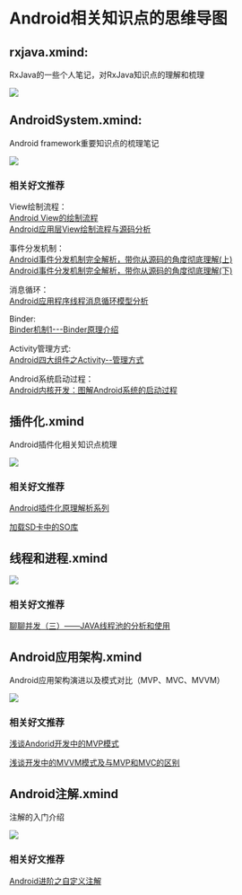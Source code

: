 # Android相关知识点的思维导图

## rxjava.xmind:  
RxJava的一些个人笔记，对RxJava知识点的理解和梳理

[![](https://github.com/Leo-Lang/RxJava_xmind/blob/master/RxJava.png)](./example)

## AndroidSystem.xmind:  
Android framework重要知识点的梳理笔记 

[![](https://github.com/Leo-Lang/RxJava_xmind/blob/master/AndroidSystem.png)](./example)  
### 相关好文推荐  
 
View绘制流程：   
[Android View的绘制流程](http://www.jianshu.com/p/5a71014e7b1b)  
[Android应用层View绘制流程与源码分析](http://blog.csdn.net/yanbober/article/details/46128379)

事件分发机制：  
[Android事件分发机制完全解析，带你从源码的角度彻底理解(上)](http://blog.csdn.net/guolin_blog/article/details/9097463)   
[Android事件分发机制完全解析，带你从源码的角度彻底理解(下)](http://blog.csdn.net/guolin_blog/article/details/9153747)

消息循环：  
[Android应用程序线程消息循环模型分析](http://blog.csdn.net/luoshengyang/article/details/6905587)

Binder:  
[Binder机制1---Binder原理介绍](http://www.jcodecraeer.com/plus/view.php?aid=2619)

Activity管理方式:  
[Android四大组件之Activity--管理方式](http://duanqz.github.io/2016-02-01-Activity-Maintenance#section-3)

Android系统启动过程：  
[Android内核开发：图解Android系统的启动过程](http://ticktick.blog.51cto.com/823160/1659473)


## 插件化.xmind
Android插件化相关知识点梳理

[![](https://github.com/Leo-Lang/RxJava_xmind/blob/master/插件化.png)](./example)

### 相关好文推荐
[Android插件化原理解析系列](http://weishu.me/2016/01/28/understand-plugin-framework-overview/)   

[加载SD卡中的SO库](https://zhuanlan.zhihu.com/p/21303038)

## 线程和进程.xmind
[![](https://github.com/Leo-Lang/RxJava_xmind/blob/master/线程&进程.png)](./example)

### 相关好文推荐   
[聊聊并发（三）——JAVA线程池的分析和使用](http://www.infoq.com/cn/articles/java-threadPool)

## Android应用架构.xmind
Android应用架构演进以及模式对比（MVP、MVC、MVVM）

[![](https://github.com/Leo-Lang/RxJava_xmind/blob/master/Android应用架构.png)](./example)

### 相关好文推荐   
[浅谈Andorid开发中的MVP模式](http://mp.weixin.qq.com/s?__biz=MjM5NDkxMTgyNw==&mid=404577331&idx=1&sn=e92bf72c490d728470378e4ee1953a80&scene=21#wechat_redirect)

[浅谈开发中的MVVM模式及与MVP和MVC的区别](http://www.jianshu.com/p/ffcb84dc4ebc)

## Android注解.xmind
注解的入门介绍

[![](https://github.com/Leo-Lang/RxJava_xmind/blob/master/Android注解.png)](./example)

### 相关好文推荐  
[Android进阶之自定义注解](http://www.jianshu.com/p/a13c6326671d)
